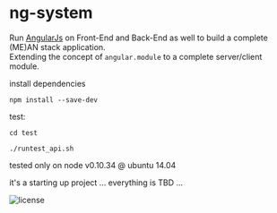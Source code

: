 ng-system
=========

Run [AngularJs](https://angularjs.org/) on Front-End and Back-End as well to build a complete (ME)AN stack application.  
Extending the concept of `angular.module` to a complete server/client module.

install dependencies  

    npm install --save-dev

test: 

    cd test

    ./runtest_api.sh

tested only on node v0.10.34 @ ubuntu 14.04  


it's a starting up project ... everything is TBD ...  

![license](https://www.gnu.org/graphics/gplv3-88x31.png)
